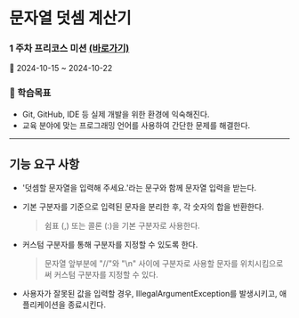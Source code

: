 # 문자열 덧셈 계산기
### 1 주차 프리코스 미션 [(바로가기)](https://apply.techcourse.co.kr/assignment/14/mission/43)  
📅 2024-10-15 ~ 2024-10-22
### 🚩 학습목표
- Git, GitHub, IDE 등 실제 개발을 위한 환경에 익숙해진다.
- 교육 분야에 맞는 프로그래밍 언어를 사용하여 간단한 문제를 해결한다.

______________________________________________________________
## 기능 요구 사항 

- '덧셈할 문자열을 입력해 주세요.'라는 문구와 함께 문자열 입력을 받는다.
  
- 기본 구분자를 기준으로 입력된 문자을 분리한 후, 각 숫자의 합을 반환한다.
  > 쉼표 (,) 또는 콜론 (:)을 기본 구분자로 사용한다.
  
- 커스텀 구분자를 통해 구분자를 지정할 수 있도록 한다.
  > 문자열 앞부분에 "//"와 "\n" 사이에 구분자로 사용할 문자를 위치시킴으로써 커스텀 구분자를 지정할 수 있다.
  
- 사용자가 잘못된 값을 입력할 경우, IllegalArgumentException를 발생시키고, 애플리케이션을 종료시킨다.  
